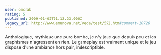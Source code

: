 ```yaml
---
user: omcrab
rating: 5
published: 2009-01-05T01:12:33.000Z
legacy_url: http://www.emunova.net/veda/test/552.htm#comment-10726
---
```

Anthologique, mythique une pure bombe, je n'y joue que depuis peu et les graphismes n'agressent en rien. Le gameplay est vraiment unique et le jeu dispose d'une ambiance hors pair, indescriptible.